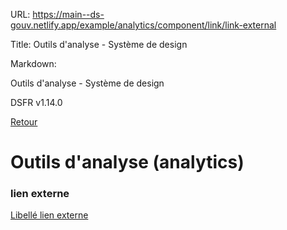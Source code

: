 URL:
https://main--ds-gouv.netlify.app/example/analytics/component/link/link-external

Title:
Outils d'analyse - Système de design

Markdown:

Outils d'analyse - Système de design


DSFR v1.14.0


[Retour](../)


# Outils d'analyse (analytics)


### lien externe


[Libellé lien externe](https://www.systeme-de-design.gouv.fr/)
